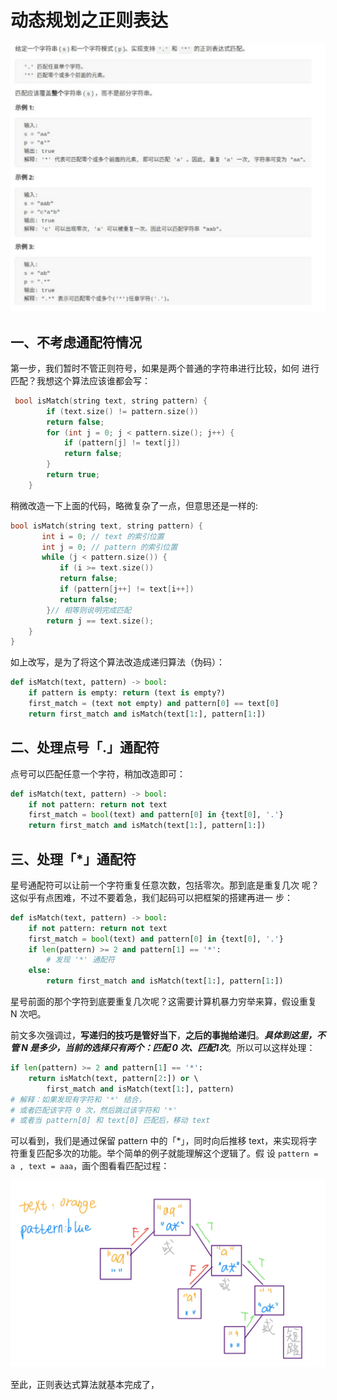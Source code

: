 # 动态规划之正则表达

![](../.gitbook/assets/screen-shot-2021-05-27-at-10.05.37-am.png)

## ⼀、不考虑通配符情况

第⼀步，我们暂时不管正则符号，如果是两个普通的字符串进⾏⽐较，如何 进⾏匹配？我想这个算法应该谁都会写：

```cpp
 bool isMatch(string text, string pattern) { 
        if (text.size() != pattern.size()) 
        return false; 
        for (int j = 0; j < pattern.size(); j++) { 
            if (pattern[j] != text[j]) 
            return false; 
        }
        return true; 
    }
```

稍微改造⼀下上⾯的代码，略微复杂了⼀点，但意思还是⼀样的:

```cpp
bool isMatch(string text, string pattern) { 
       int i = 0; // text 的索引位置 
       int j = 0; // pattern 的索引位置 
       while (j < pattern.size()) { 
           if (i >= text.size()) 
           return false; 
           if (pattern[j++] != text[i++]) 
           return false; 
        }// 相等则说明完成匹配 
        return j == text.size(); 
    }
}
```

如上改写，是为了将这个算法改造成递归算法（伪码）：

```python
def isMatch(text, pattern) -> bool: 
    if pattern is empty: return (text is empty?) 
    first_match = (text not empty) and pattern[0] == text[0] 
    return first_match and isMatch(text[1:], pattern[1:])
```



## ⼆、处理点号「.」通配符

点号可以匹配任意⼀个字符，稍加改造即可：

```python
def isMatch(text, pattern) -> bool: 
    if not pattern: return not text 
    first_match = bool(text) and pattern[0] in {text[0], '.'} 
    return first_match and isMatch(text[1:], pattern[1:])
```

## 三、处理「\*」通配符

星号通配符可以让前⼀个字符重复任意次数，包括零次。那到底是重复⼏次 呢？这似乎有点困难，不过不要着急，我们起码可以把框架的搭建再进⼀ 步：

```python
def isMatch(text, pattern) -> bool: 
    if not pattern: return not text 
    first_match = bool(text) and pattern[0] in {text[0], '.'} 
    if len(pattern) >= 2 and pattern[1] == '*': 
        # 发现 '*' 通配符 
    else:
        return first_match and isMatch(text[1:], pattern[1:])
```

星号前⾯的那个字符到底要重复⼏次呢？这需要计算机暴⼒穷举来算，假设重复 N 次吧。

前⽂多次强调过，**写递归的技巧是管好当下**，**之后的事抛给递归**。_**具体到这⾥，不管 N 是多少，当前的选择只有两个：匹配 0 次、匹配1次**_。所以可以这样处理：

```python
if len(pattern) >= 2 and pattern[1] == '*': 
    return isMatch(text, pattern[2:]) or \ 
        first_match and isMatch(text[1:], pattern) 
# 解释：如果发现有字符和 '*' 结合， 
# 或者匹配该字符 0 次，然后跳过该字符和 '*' 
# 或者当 pattern[0] 和 text[0] 匹配后，移动 text
```

可以看到，我们是通过保留 pattern 中的「\*」，同时向后推移 text，来实现将字符重复匹配多次的功能。举个简单的例⼦就能理解这个逻辑了。假 设 `pattern = a , text = aaa`，画个图看看匹配过程：

![](../.gitbook/assets/screen-shot-2021-05-27-at-1.33.32-pm.png)

⾄此，正则表达式算法就基本完成了，



